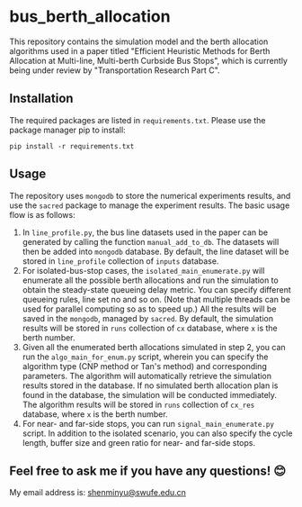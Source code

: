 # bus_berth_allocation

This repository contains the simulation model and the berth allocation algorithms used in a paper titled "Efficient Heuristic Methods for Berth Allocation at Multi-line, Multi-berth Curbside Bus Stops", which is currently being under review by "Transportation Research Part C".

## Installation

The required packages are listed in `requirements.txt`. Please use the package manager pip to install:

``
pip install -r requirements.txt
``

## Usage
The repository uses `mongodb` to store the numerical experiments results, and use the `sacred` package to manage the experiment results. The basic usage flow is as follows:

1. In `line_profile.py`, the bus line datasets used in the paper can be generated by calling the function `manual_add_to_db`. The datasets will then be added into `mongodb` database. By default, the line dataset will be stored in `line_profile` collection of `inputs` database.
2. For isolated-bus-stop cases, the `isolated_main_enumerate.py` will enumerate all the possible berth allocations and run the simulation to obtain the steady-state queueing delay metric. You can specify different queueing rules, line set no and so on. (Note that multiple threads can be used for parallel computing so as to speed up.) All the results will be saved in the `mongodb`, managed by `sacred`. By default, the simulation results will be stored in `runs` collection of `cx` database, where `x` is the berth number.
3. Given all the enumerated berth allocations simulated in step 2, you can run the `algo_main_for_enum.py` script, wherein you can specify the algorithm type (CNP method or Tan's method) and corresponding parameters. The algorithm will automatically retrieve the simulation results stored in the database. If no simulated berth allocation plan is found in the database, the simulation will be conducted immediately. The algorithm results will be stored in `runs` collection of `cx_res` database, where `x` is the berth number.
4. For near- and far-side stops, you can run `signal_main_enumerate.py` script. In addition to the isolated scenario, you can also specify the cycle length, buffer size and green ratio for near- and far-side stops.

## Feel free to ask me if you have any questions! :blush:

My email address is: <shenminyu@swufe.edu.cn>
